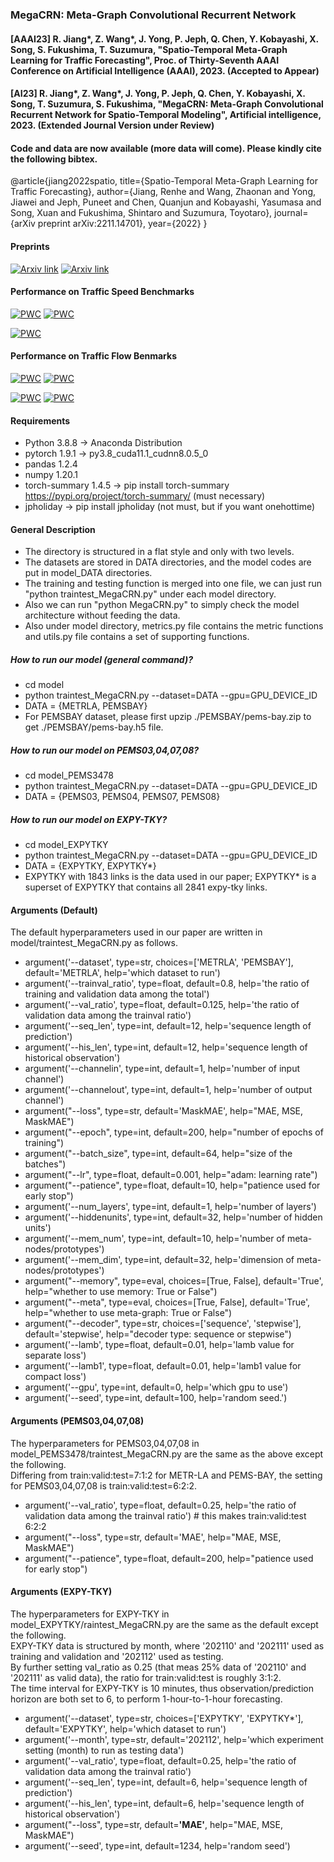 ### MegaCRN: Meta-Graph Convolutional Recurrent Network

#### [AAAI23] R. Jiang*, Z. Wang*, J. Yong, P. Jeph, Q. Chen, Y. Kobayashi, X. Song, S. Fukushima, T. Suzumura, "Spatio-Temporal Meta-Graph Learning for Traffic Forecasting", Proc. of Thirty-Seventh AAAI Conference on Artificial Intelligence (AAAI), 2023. (Accepted to Appear)
#### [AI23] R. Jiang*, Z. Wang*, J. Yong, P. Jeph, Q. Chen, Y. Kobayashi, X. Song, T. Suzumura, S. Fukushima, "MegaCRN: Meta-Graph Convolutional Recurrent Network for Spatio-Temporal Modeling", Artificial intelligence, 2023. (Extended Journal Version under Review)

#### Code and data are now available (more data will come). Please kindly cite the following bibtex. 
@article{jiang2022spatio,
  title={Spatio-Temporal Meta-Graph Learning for Traffic Forecasting},
  author={Jiang, Renhe and Wang, Zhaonan and Yong, Jiawei and Jeph, Puneet and Chen, Quanjun and Kobayashi, Yasumasa and Song, Xuan and Fukushima, Shintaro and Suzumura, Toyotaro},
  journal={arXiv preprint arXiv:2211.14701},
  year={2022}
}

#### Preprints

[![Arxiv link](https://img.shields.io/static/v1?label=arXiv&message=MegaCRN&color=red&logo=arxiv)](https://arxiv.org/abs/2211.14701)
[![Arxiv link](https://img.shields.io/static/v1?label=arXiv&message=MegaCRN(journal)&color=red&logo=arxiv)](https://arxiv.org/abs/2212.05989)

#### Performance on Traffic Speed Benchmarks

[![PWC](https://img.shields.io/endpoint.svg?url=https://paperswithcode.com/badge/spatio-temporal-meta-graph-learning-for/traffic-prediction-on-metr-la)](https://paperswithcode.com/sota/traffic-prediction-on-metr-la?p=spatio-temporal-meta-graph-learning-for)
[![PWC](https://img.shields.io/endpoint.svg?url=https://paperswithcode.com/badge/spatio-temporal-meta-graph-learning-for/traffic-prediction-on-pems-bay)](https://paperswithcode.com/sota/traffic-prediction-on-pems-bay?p=spatio-temporal-meta-graph-learning-for)

[![PWC](https://img.shields.io/endpoint.svg?url=https://paperswithcode.com/badge/spatio-temporal-meta-graph-learning-for/traffic-prediction-on-expy-tky)](https://paperswithcode.com/sota/traffic-prediction-on-expy-tky?p=spatio-temporal-meta-graph-learning-for)

#### Performance on Traffic Flow Benmarks

[![PWC](https://img.shields.io/endpoint.svg?url=https://paperswithcode.com/badge/megacrn-meta-graph-convolutional-recurrent/traffic-prediction-on-pemsd3)](https://paperswithcode.com/sota/traffic-prediction-on-pemsd3?p=megacrn-meta-graph-convolutional-recurrent)
[![PWC](https://img.shields.io/endpoint.svg?url=https://paperswithcode.com/badge/megacrn-meta-graph-convolutional-recurrent/traffic-prediction-on-pemsd4)](https://paperswithcode.com/sota/traffic-prediction-on-pemsd4?p=megacrn-meta-graph-convolutional-recurrent)

[![PWC](https://img.shields.io/endpoint.svg?url=https://paperswithcode.com/badge/megacrn-meta-graph-convolutional-recurrent/traffic-prediction-on-pemsd7)](https://paperswithcode.com/sota/traffic-prediction-on-pemsd7?p=megacrn-meta-graph-convolutional-recurrent)
[![PWC](https://img.shields.io/endpoint.svg?url=https://paperswithcode.com/badge/megacrn-meta-graph-convolutional-recurrent/traffic-prediction-on-pemsd8)](https://paperswithcode.com/sota/traffic-prediction-on-pemsd8?p=megacrn-meta-graph-convolutional-recurrent)

#### Requirements
* Python 3.8.8 -> Anaconda Distribution
* pytorch 1.9.1 -> py3.8_cuda11.1_cudnn8.0.5_0
* pandas 1.2.4 
* numpy 1.20.1
* torch-summary 1.4.5 -> pip install torch-summary https://pypi.org/project/torch-summary/ (must necessary)
* jpholiday -> pip install jpholiday (not must, but if you want onehottime)

#### General Description
* The directory is structured in a flat style and only with two levels.
* The datasets are stored in DATA directories, and the model codes are put in model_DATA directories. 
* The training and testing function is merged into one file, we can just run "python traintest_MegaCRN.py" under each model directory.
* Also we can run "python MegaCRN.py" to simply check the model architecture without feeding the data.
* Also under model directory, metrics.py file contains the metric functions and utils.py file contains a set of supporting functions.

##### How to run our model (general command)?
* cd model
* python traintest_MegaCRN.py --dataset=DATA --gpu=GPU_DEVICE_ID 
* DATA = {METRLA, PEMSBAY}
* For PEMSBAY dataset, please first upzip ./PEMSBAY/pems-bay.zip to get ./PEMSBAY/pems-bay.h5 file.

##### How to run our model on PEMS03,04,07,08?
* cd model_PEMS3478
* python traintest_MegaCRN.py --dataset=DATA --gpu=GPU_DEVICE_ID 
* DATA = {PEMS03, PEMS04, PEMS07, PEMS08}

##### How to run our model on EXPY-TKY?
* cd model_EXPYTKY
* python traintest_MegaCRN.py --dataset=DATA --gpu=GPU_DEVICE_ID 
* DATA = {EXPYTKY, EXPYTKY*} 
* EXPYTKY with 1843 links is the data used in our paper; EXPYTKY* is a superset of EXPYTKY that contains all 2841 expy-tky links.

#### Arguments (Default)
The default hyperparameters used in our paper are written in model/traintest_MegaCRN.py as follows.
* argument('--dataset', type=str, choices=['METRLA', 'PEMSBAY'], default='METRLA', help='which dataset to run')
* argument('--trainval_ratio', type=float, default=0.8, help='the ratio of training and validation data among the total')
* argument('--val_ratio', type=float, default=0.125, help='the ratio of validation data among the trainval ratio')
* argument('--seq_len', type=int, default=12, help='sequence length of prediction')
* argument('--his_len', type=int, default=12, help='sequence length of historical observation')
* argument('--channelin', type=int, default=1, help='number of input channel')
* argument('--channelout', type=int, default=1, help='number of output channel')
* argument("--loss", type=str, default='MaskMAE', help="MAE, MSE, MaskMAE")
* argument("--epoch", type=int, default=200, help="number of epochs of training")
* argument("--batch_size", type=int, default=64, help="size of the batches")
* argument("--lr", type=float, default=0.001, help="adam: learning rate")
* argument("--patience", type=float, default=10, help="patience used for early stop")
* argument('--num_layers', type=int, default=1, help='number of layers')
* argument('--hiddenunits', type=int, default=32, help='number of hidden units')
* argument('--mem_num', type=int, default=10, help='number of meta-nodes/prototypes')
* argument('--mem_dim', type=int, default=32, help='dimension of meta-nodes/prototypes')
* argument("--memory", type=eval, choices=[True, False], default='True', help="whether to use memory: True or False")
* argument("--meta", type=eval, choices=[True, False], default='True', help="whether to use meta-graph: True or False")
* argument("--decoder", type=str, choices=['sequence', 'stepwise'], default='stepwise', help="decoder type: sequence or stepwise")
* argument('--lamb', type=float, default=0.01, help='lamb value for separate loss')
* argument('--lamb1', type=float, default=0.01, help='lamb1 value for compact loss')
* argument('--gpu', type=int, default=0, help='which gpu to use')
* argument('--seed', type=int, default=100, help='random seed.')

#### Arguments (PEMS03,04,07,08)
The hyperparameters for PEMS03,04,07,08 in model_PEMS3478/traintest_MegaCRN.py are the same as the above except the following. </br>
Differing from train:valid:test=7:1:2 for METR-LA and PEMS-BAY, the setting for PEMS03,04,07,08 is train:valid:test=6:2:2.
* argument('--val_ratio', type=float, default=0.25, help='the ratio of validation data among the trainval ratio') # this makes train:valid:test 6:2:2
* argument("--loss", type=str, default='MAE', help="MAE, MSE, MaskMAE")
* argument("--patience", type=float, default=200, help="patience used for early stop")

#### Arguments (EXPY-TKY)
The hyperparameters for EXPY-TKY in model_EXPYTKY/raintest_MegaCRN.py are the same as the default except the following. </br>
EXPY-TKY data is structured by month, where '202110' and '202111' used as training and validation and '202112' used as testing. </br>
By further setting val_ratio as 0.25 (that meas 25% data of '202110' and '202111' as valid data), the ratio for train:valid:test is roughly 3:1:2. </br>
The time interval for EXPY-TKY is 10 minutes, thus observation/prediction horizon are both set to 6, to perform 1-hour-to-1-hour forecasting. </br>

* argument('--dataset', type=str, choices=['EXPYTKY', 'EXPYTKY*'], default='EXPYTKY', help='which dataset to run')
* argument('--month', type=str, default='202112', help='which experiment setting (month) to run as testing data')
* argument('--val_ratio', type=float, default=0.25, help='the ratio of validation data among the trainval ratio')
* argument('--seq_len', type=int, default=6, help='sequence length of prediction')
* argument('--his_len', type=int, default=6, help='sequence length of historical observation')
* argument("--loss", type=str, default=**'MAE'**, help="MAE, MSE, MaskMAE")
* argument('--seed', type=int, default=1234, help='random seed')
